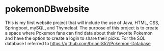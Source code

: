 # pokemonDBwebsite
This is my first website project that will include the use of Java, HTML, CSS, Springboot, mySQL, and Thymeleaf.
The purpose of this project is to create a space where Pokemon fans can find data about their favorite Pokemon and have the option to create a login to share their picks.
For the SQL database I referred to https://github.com/brianr852/Pokemon-Database
